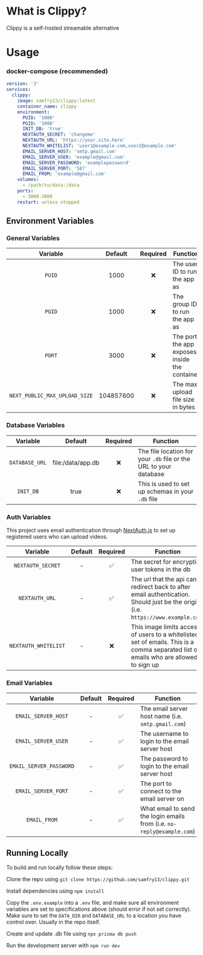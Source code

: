 # What is Clippy?

Clippy is a self-hosted streamable alternative

# Usage

### docker-compose (recommended)

```yaml
version: '3'
services:
  clippy:
    image: samfry13/clippy:latest
    container_name: clippy
    environment:
      PUID: '1000'
      PGID: '1000'
      INIT_DB: 'true'
      NEXTAUTH_SECRET: 'changeme'
      NEXTAUTH_URL: 'https://your.site.here'
      NEXTAUTH_WHITELIST: 'user1@example.com,user2@example.com'
      EMAIL_SERVER_HOST: 'smtp.gmail.com'
      EMAIL_SERVER_USER: 'example@gmail.com'
      EMAIL_SERVER_PASSWORD: 'examplepassword'
      EMAIL_SERVER_PORT: '587'
      EMAIL_FROM: 'example@gmail.com'
    volumes:
      - /path/to/data:/data
    ports:
      - 3000:3000
    restart: unless-stopped
```

## Environment Variables

### General Variables

|           Variable            |  Default  | Required | Function                                      |
| :---------------------------: | :-------: | :------: | --------------------------------------------- |
|            `PUID`             |   1000    |    ❌    | The user ID to run the app as                 |
|            `PGID`             |   1000    |    ❌    | The group ID to run the app as                |
|            `PORT`             |   3000    |    ❌    | The port the app exposes inside the container |
| `NEXT_PUBLIC_MAX_UPLOAD_SIZE` | 104857600 |    ❌    | The max upload file size in bytes             |

### Database Variables

|    Variable    |      Default      | Required | Function                                                          |
| :------------: | :---------------: | :------: | ----------------------------------------------------------------- |
| `DATABASE_URL` | file:/data/app.db |    ❌    | The file location for your `.db` file or the URL to your database |
|   `INIT_DB`    |       true        |    ❌    | This is used to set up schemas in your `.db` file                 |

### Auth Variables

This project uses email authentication through [NextAuth.js](https://next-auth.js.org/) to set up registered users who can upload videos.

|       Variable       | Default | Required | Function                                                                                                                              |
| :------------------: | :-----: | :------: | ------------------------------------------------------------------------------------------------------------------------------------- |
|  `NEXTAUTH_SECRET`   |    -    |    ✅    | The secret for encrypting user tokens in the db                                                                                       |
|    `NEXTAUTH_URL`    |    -    |    ✅    | The url that the api can redirect back to after email authentication. Should just be the origin (i.e. `https://www.example.com`)      |
| `NEXTAUTH_WHITELIST` |    -    |    ❌    | This image limits access of users to a whitelisted set of emails. This is a comma separated list of emails who are allowed to sign up |

### Email Variables

|        Variable         | Default | Required | Function                                                               |
| :---------------------: | :-----: | :------: | ---------------------------------------------------------------------- |
|   `EMAIL_SERVER_HOST`   |    -    |    ✅    | The email server host name (i.e. `smtp.gmail.com`)                     |
|   `EMAIL_SERVER_USER`   |    -    |    ✅    | The username to login to the email server host                         |
| `EMAIL_SERVER_PASSWORD` |    -    |    ✅    | The password to login to the email server host                         |
|   `EMAIL_SERVER_PORT`   |    -    |    ✅    | The port to connect to the email server on                             |
|      `EMAIL_FROM`       |    -    |    ✅    | What email to send the login emails from (i.e. `no-reply@example.com`) |

## Running Locally

To build and run locally follow these steps:

Clone the repo using `git clone https://github.com/samfry13/clippy.git`

Install dependencies using `npm install`

Copy the `.env.example` into a `.env` file, and make sure all environment variables are set to specifications above (should error if not set correctly). Make sure to set the `DATA_DIR` and `DATABASE_URL` to a location you have control over. Usually in the repo itself.

Create and update .db file using `npx prisma db push`

Run the development server with `npm run dev`
